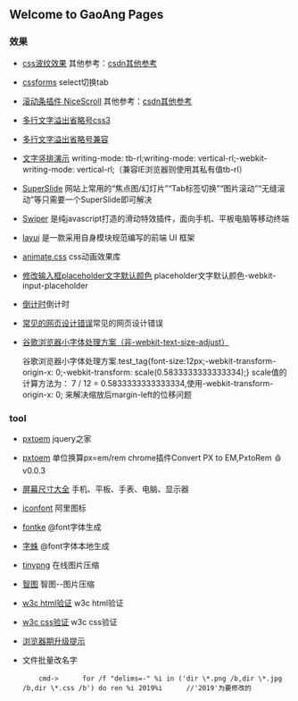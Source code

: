 ## Welcome to GaoAng Pages


### 效果

*   [css波纹效果](https://www.jq22.com/code80) 其他参考：[csdn其他参考](https://blog.csdn.net/qq_36976569/article/details/84837967)
*   [cssforms](cssforms/cssforms.html) select切换tab
*   [滚动条插件 NiceScroll](https://www.jianshu.com/p/54afa4a83156) 其他参考：[csdn其他参考](https://blog.csdn.net/chuangxin/article/details/92842917)
*   [多行文字溢出省略号css3](http://www.daqianduan.com/6179.html)
*   [多行文字溢出省略号兼容](http://www.zhangxinxu.com/wordpress/2009/09/%E5%85%B3%E4%BA%8E%E6%96%87%E5%AD%97%E5%86%85%E5%AE%B9%E6%BA%A2%E5%87%BA%E7%94%A8%E7%82%B9%E7%82%B9%E7%82%B9-%E7%9C%81%E7%95%A5%E5%8F%B7%E8%A1%A8%E7%A4%BA/)
*   [文字竖排演示](https://www.qqxiuzi.cn/zh/wenzi-shupai/) writing-mode: tb-rl;writing-mode: vertical-rl;-webkit-writing-mode: vertical-rl;（兼容IE浏览器则使用其私有值tb-rl）
*   [SuperSlide](http://www.superslide2.com/) 网站上常用的“焦点图/幻灯片”“Tab标签切换”“图片滚动”“无缝滚动”等只需要一个SuperSlide即可解决
*   [Swiper](http://www.swiper.com.cn/) 是纯javascript打造的滑动特效插件，面向手机、平板电脑等移动终端
*   [layui](http://www.layui.com/) 是一款采用自身模块规范编写的前端 UI 框架
*   [animate.css](https://daneden.github.io/animate.css/) css动画效果库
*   [修改输入框placeholder文字默认颜色](http://blog.csdn.net/panghaichun/article/details/50781681) placeholder文字默认颜色-webkit-input-placeholder
*   [倒计时](http://www.jq22.com/jquery-info327)倒计时
*   [常见的网页设计错误](http://blog-en.tilda.cc/articles-website-design-mistakes)常见的网页设计错误
*   [谷歌浏览器小字体处理方案（非-webkit-text-size-adjust）](http://blog-en.tilda.cc/articles-website-design-mistakes)
    
    谷歌浏览器小字体处理方案.test\_tag{font-size:12px;-webkit-transform-origin-x: 0;-webkit-transform: scale(0.5833333333333334);} scale值的计算方法为： 7 / 12 = 0.5833333333333334,使用-webkit-transform-origin-x: 0; 来解决缩放后margin-left的位移问题 
    

### tool

*   [pxtoem](http://www.htmleaf.com/) jquery之家
*   [pxtoem](https://crxdl.com/) 单位换算px=em/rem chrome插件Convert PX to EM,PxtoRem 🩸v0.0.3
*   [屏幕尺寸大全](https://uiiiuiii.com/screen/index.htm) 手机、平板、手表、电脑、显示器
*   [iconfont](http://iconfont.cn/home/index?spm=a313x.7781069.1998910419.2) 阿里图标
*   [fontke](https://www.fontke.com/tool/fontface/) @font字体生成
*   [字蛛](https://www.jianshu.com/p/06346ee07832) @font字体本地生成
*   [tinypng](https://tinypng.com/) 在线图片压缩
*   [智图](http://zhitu.isux.us/) 智图--图片压缩
*   [w3c html验证](https://validator.w3.org/#validate_by_input) w3c html验证
*   [w3c css验证](http://jigsaw.w3.org/css-validator/#validate_by_input+with_options) w3c css验证
*   [浏览器期升级提示](http://browsehappy.osfipin.com/#)
*   文件批量改名字
    
            cmd-> 　　　for /f "delims=-" %i in ('dir \*.png /b,dir \*.jpg /b,dir \*.css /b') do ren %i 2019%i 　　　//'2019'为要修改的
